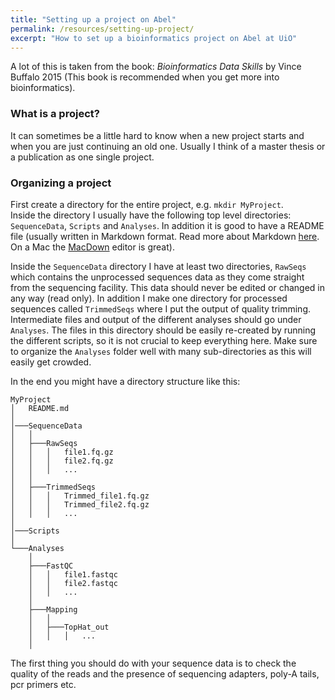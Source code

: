 ```yaml
---
title: "Setting up a project on Abel"
permalink: /resources/setting-up-project/
excerpt: "How to set up a bioinformatics project on Abel at UiO"
---
```


A lot of this is taken from the book: _Bioinformatics Data Skills_ by Vince Buffalo 2015 (This book is recommended when you get more into bioinformatics).

### What is a project?
It can sometimes be a little hard to know when a new project starts and when you are just continuing an old one. Usually I think of a master thesis or a publication as one single project.

### Organizing a project
First create a directory for the entire project, e.g. `mkdir MyProject`.  
Inside the directory I usually have the following top level directories: `SequenceData`, `Scripts` and `Analyses`. In addition it is good to have a README file (usually written in Markdown format. Read more about Markdown [here](https://github.com/adam-p/markdown-here/wiki/Markdown-Cheatsheet). On a Mac the [MacDown](http://macdown.uranusjr.com/) editor is great).  

Inside the `SequenceData` directory I have at least two directories, `RawSeqs` which contains the unprocessed sequences data as they come straight from the sequencing facility. This data should never be edited or changed in any way (read only). In addition I make one directory for processed sequences called `TrimmedSeqs` where I put the output of quality trimming. Intermediate files and output of the different analyses should go under `Analyses`. The files in this directory should be easily re-created by running the different scripts, so it is not crucial to keep everything here. Make sure to organize the `Analyses` folder well with many sub-directories as this will easily get crowded. 

In the end you might have a directory structure like this:

```
MyProject
│   README.md  
│
│───SequenceData
│   │
│   ├───RawSeqs
│   │   │   file1.fq.gz
│   │   │   file2.fq.gz
│   │   │   ...
│   │
│   ├───TrimmedSeqs
│   │   │   Trimmed_file1.fq.gz
│   │   │   Trimmed_file2.fq.gz
│   │   │   ...
│
│───Scripts
│
└───Analyses
    │
    ├───FastQC
    │   │   file1.fastqc
    │   │   file2.fastqc
    │   │   ...
    │
    ├───Mapping
    │   │
    │   ├───TopHat_out
    │   │   │   ...
    │
```

The first thing you should do with your sequence data is to check the quality of the reads and the presence of sequencing adapters, poly-A tails, pcr primers etc. 
